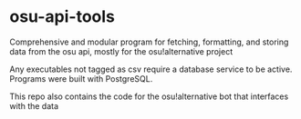 # osu-api-tools
Comprehensive and modular program for fetching, formatting, and storing data from the osu api, mostly for the osu!alternative project

Any executables not tagged as csv require a database service to be active. Programs were built with PostgreSQL.

This repo also contains the code for the osu!alternative bot that interfaces with the data

